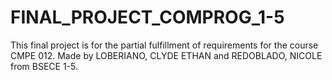 # FINAL_PROJECT_COMPROG_1-5
This final project is for the partial fulfillment of requirements for the course CMPE 012. Made by LOBERIANO, CLYDE ETHAN and REDOBLADO, NICOLE from BSECE 1-5.
